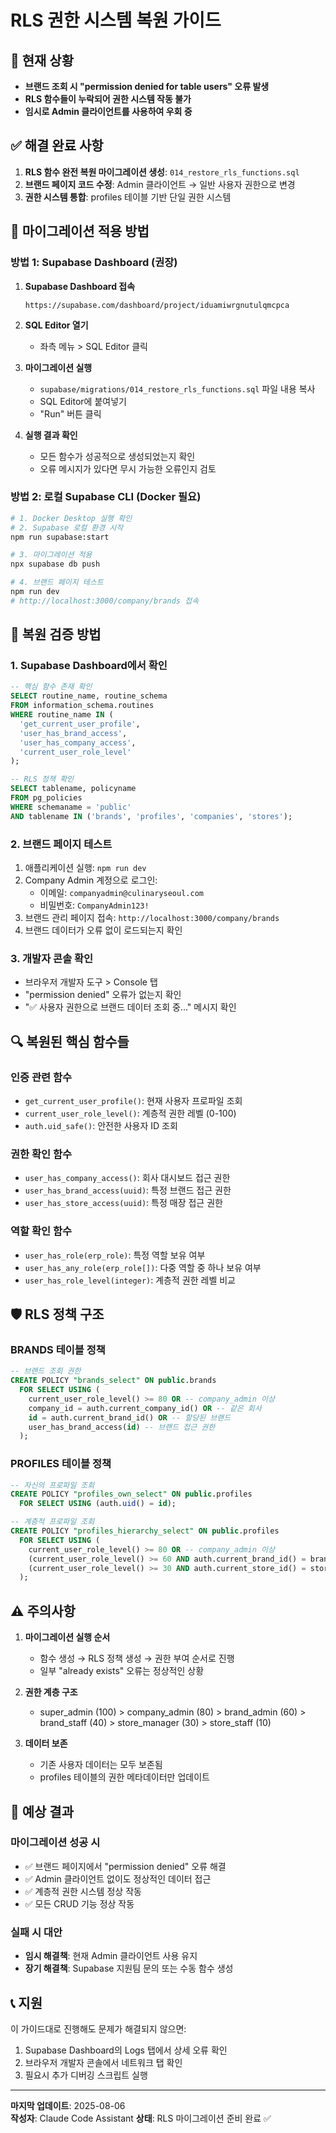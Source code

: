 # RLS 권한 시스템 복원 가이드

## 🚨 현재 상황

- **브랜드 조회 시 "permission denied for table users" 오류 발생**
- **RLS 함수들이 누락되어 권한 시스템 작동 불가**
- **임시로 Admin 클라이언트를 사용하여 우회 중**

## ✅ 해결 완료 사항

1. **RLS 함수 완전 복원 마이그레이션 생성**: `014_restore_rls_functions.sql`
2. **브랜드 페이지 코드 수정**: Admin 클라이언트 → 일반 사용자 권한으로 변경
3. **권한 시스템 통합**: profiles 테이블 기반 단일 권한 시스템

## 🔧 마이그레이션 적용 방법

### 방법 1: Supabase Dashboard (권장)

1. **Supabase Dashboard 접속**
   ```
   https://supabase.com/dashboard/project/iduamiwrgnutulqmcpca
   ```

2. **SQL Editor 열기**
   - 좌측 메뉴 > SQL Editor 클릭

3. **마이그레이션 실행**
   - `supabase/migrations/014_restore_rls_functions.sql` 파일 내용 복사
   - SQL Editor에 붙여넣기
   - "Run" 버튼 클릭

4. **실행 결과 확인**
   - 모든 함수가 성공적으로 생성되었는지 확인
   - 오류 메시지가 있다면 무시 가능한 오류인지 검토

### 방법 2: 로컬 Supabase CLI (Docker 필요)

```bash
# 1. Docker Desktop 실행 확인
# 2. Supabase 로컬 환경 시작
npm run supabase:start

# 3. 마이그레이션 적용
npx supabase db push

# 4. 브랜드 페이지 테스트
npm run dev
# http://localhost:3000/company/brands 접속
```

## 🧪 복원 검증 방법

### 1. Supabase Dashboard에서 확인

```sql
-- 핵심 함수 존재 확인
SELECT routine_name, routine_schema 
FROM information_schema.routines 
WHERE routine_name IN (
  'get_current_user_profile',
  'user_has_brand_access', 
  'user_has_company_access',
  'current_user_role_level'
);

-- RLS 정책 확인
SELECT tablename, policyname 
FROM pg_policies 
WHERE schemaname = 'public' 
AND tablename IN ('brands', 'profiles', 'companies', 'stores');
```

### 2. 브랜드 페이지 테스트

1. 애플리케이션 실행: `npm run dev`
2. Company Admin 계정으로 로그인:
   - 이메일: `companyadmin@culinaryseoul.com`
   - 비밀번호: `CompanyAdmin123!`
3. 브랜드 관리 페이지 접속: `http://localhost:3000/company/brands`
4. 브랜드 데이터가 오류 없이 로드되는지 확인

### 3. 개발자 콘솔 확인

- 브라우저 개발자 도구 > Console 탭
- "permission denied" 오류가 없는지 확인
- "✅ 사용자 권한으로 브랜드 데이터 조회 중..." 메시지 확인

## 🔍 복원된 핵심 함수들

### 인증 관련 함수
- `get_current_user_profile()`: 현재 사용자 프로파일 조회
- `current_user_role_level()`: 계층적 권한 레벨 (0-100)
- `auth.uid_safe()`: 안전한 사용자 ID 조회

### 권한 확인 함수
- `user_has_company_access()`: 회사 대시보드 접근 권한
- `user_has_brand_access(uuid)`: 특정 브랜드 접근 권한  
- `user_has_store_access(uuid)`: 특정 매장 접근 권한

### 역할 확인 함수
- `user_has_role(erp_role)`: 특정 역할 보유 여부
- `user_has_any_role(erp_role[])`: 다중 역할 중 하나 보유 여부
- `user_has_role_level(integer)`: 계층적 권한 레벨 비교

## 🛡️ RLS 정책 구조

### BRANDS 테이블 정책
```sql
-- 브랜드 조회 권한
CREATE POLICY "brands_select" ON public.brands
  FOR SELECT USING (
    current_user_role_level() >= 80 OR -- company_admin 이상
    company_id = auth.current_company_id() OR -- 같은 회사
    id = auth.current_brand_id() OR -- 할당된 브랜드
    user_has_brand_access(id) -- 브랜드 접근 권한
  );
```

### PROFILES 테이블 정책
```sql
-- 자신의 프로파일 조회
CREATE POLICY "profiles_own_select" ON public.profiles
  FOR SELECT USING (auth.uid() = id);

-- 계층적 프로파일 조회
CREATE POLICY "profiles_hierarchy_select" ON public.profiles
  FOR SELECT USING (
    current_user_role_level() >= 80 OR -- company_admin 이상
    (current_user_role_level() >= 60 AND auth.current_brand_id() = brand_id) OR
    (current_user_role_level() >= 30 AND auth.current_store_id() = store_id)
  );
```

## ⚠️ 주의사항

1. **마이그레이션 실행 순서**
   - 함수 생성 → RLS 정책 생성 → 권한 부여 순서로 진행
   - 일부 "already exists" 오류는 정상적인 상황

2. **권한 계층 구조**
   - super_admin (100) > company_admin (80) > brand_admin (60) > brand_staff (40) > store_manager (30) > store_staff (10)

3. **데이터 보존**
   - 기존 사용자 데이터는 모두 보존됨
   - profiles 테이블의 권한 메타데이터만 업데이트

## 🎯 예상 결과

### 마이그레이션 성공 시
- ✅ 브랜드 페이지에서 "permission denied" 오류 해결
- ✅ Admin 클라이언트 없이도 정상적인 데이터 접근
- ✅ 계층적 권한 시스템 정상 작동
- ✅ 모든 CRUD 기능 정상 작동

### 실패 시 대안
- **임시 해결책**: 현재 Admin 클라이언트 사용 유지
- **장기 해결책**: Supabase 지원팀 문의 또는 수동 함수 생성

## 📞 지원

이 가이드대로 진행해도 문제가 해결되지 않으면:
1. Supabase Dashboard의 Logs 탭에서 상세 오류 확인
2. 브라우저 개발자 콘솔에서 네트워크 탭 확인  
3. 필요시 추가 디버깅 스크립트 실행

---

**마지막 업데이트**: 2025-08-06  
**작성자**: Claude Code Assistant
**상태**: RLS 마이그레이션 준비 완료 ✅